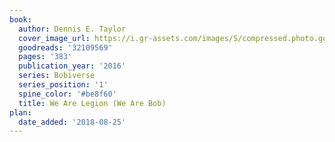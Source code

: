 ```yaml
---
book:
  author: Dennis E. Taylor
  cover_image_url: https://i.gr-assets.com/images/S/compressed.photo.goodreads.com/books/1474344826l/32109569._SY475_.jpg
  goodreads: '32109569'
  pages: '383'
  publication_year: '2016'
  series: Bobiverse
  series_position: '1'
  spine_color: '#be8f60'
  title: We Are Legion (We Are Bob)
plan:
  date_added: '2018-08-25'
---
```

